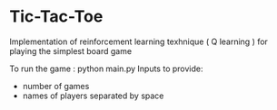 # Tic-Tac-Toe
Implementation of reinforcement learning texhnique ( Q learning ) for playing the simplest board game

To run the game : python main.py
Inputs to provide:
- number of games
- names of players separated by space
